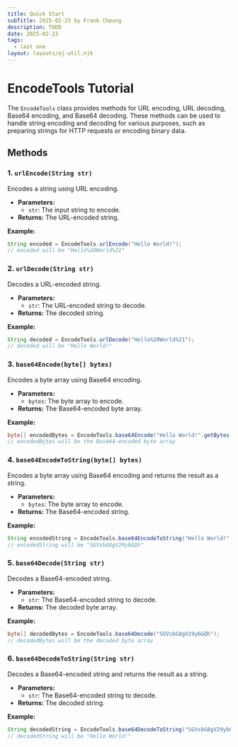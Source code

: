 ```yaml
---
title: Quick Start
subTitle: 2025-02-23 by Frank Cheung
description: TODO
date: 2025-02-23
tags:
  - last one
layout: layouts/aj-util.njk
---
```


# EncodeTools Tutorial

The `EncodeTools` class provides methods for URL encoding, URL decoding, Base64 encoding, and Base64 decoding. These
methods can be used to handle string encoding and decoding for various purposes, such as preparing
strings for HTTP requests or encoding binary data.

## Methods

### 1. `urlEncode(String str)`

Encodes a string using URL encoding.

* **Parameters:**
    * `str`: The input string to encode.
* **Returns:** The URL-encoded string.

**Example:**

```java
String encoded = EncodeTools.urlEncode("Hello World!");
// encoded will be "Hello%20World%21"
```

### 2. `urlDecode(String str)`

Decodes a URL-encoded string.

* **Parameters:**
    * `str`: The URL-encoded string to decode.
* **Returns:** The decoded string.

**Example:**

```java
String decoded = EncodeTools.urlDecode("Hello%20World%21");
// decoded will be "Hello World!"
```

### 3. `base64Encode(byte[] bytes)`

Encodes a byte array using Base64 encoding.

* **Parameters:**
    * `bytes`: The byte array to encode.
* **Returns:** The Base64-encoded byte array.

**Example:**

```java
byte[] encodedBytes = EncodeTools.base64Encode("Hello World!".getBytes());
// encodedBytes will be the Base64-encoded byte array
```

### 4. `base64EncodeToString(byte[] bytes)`

Encodes a byte array using Base64 encoding and returns the result as a string.

* **Parameters:**
    * `bytes`: The byte array to encode.
* **Returns:** The Base64-encoded string.

**Example:**

```java
String encodedString = EncodeTools.base64EncodeToString("Hello World!".getBytes());
// encodedString will be "SGVsbG8gV29ybGQh"
```

### 5. `base64Decode(String str)`

Decodes a Base64-encoded string.

* **Parameters:**
    * `str`: The Base64-encoded string to decode.
* **Returns:** The decoded byte array.

**Example:**

```java
byte[] decodedBytes = EncodeTools.base64Decode("SGVsbG8gV29ybGQh");
// decodedBytes will be the decoded byte array
```

### 6. `base64DecodeToString(String str)`

Decodes a Base64-encoded string and returns the result as a string.

* **Parameters:**
    * `str`: The Base64-encoded string to decode.
* **Returns:** The decoded string.

**Example:**

```java
String decodedString = EncodeTools.base64DecodeToString("SGVsbG8gV29ybGQh");
// decodedString will be "Hello World!"
```
